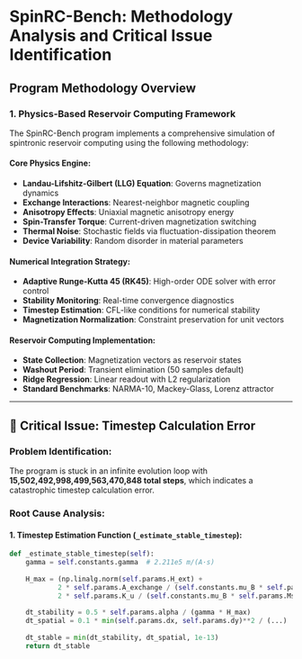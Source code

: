 # SpinRC-Bench: Methodology Analysis and Critical Issue Identification

## Program Methodology Overview

### 1. Physics-Based Reservoir Computing Framework

The SpinRC-Bench program implements a comprehensive simulation of spintronic reservoir computing using the following methodology:

#### Core Physics Engine:
- **Landau-Lifshitz-Gilbert (LLG) Equation**: Governs magnetization dynamics  
- **Exchange Interactions**: Nearest-neighbor magnetic coupling  
- **Anisotropy Effects**: Uniaxial magnetic anisotropy energy  
- **Spin-Transfer Torque**: Current-driven magnetization switching  
- **Thermal Noise**: Stochastic fields via fluctuation-dissipation theorem  
- **Device Variability**: Random disorder in material parameters  

#### Numerical Integration Strategy:
- **Adaptive Runge-Kutta 45 (RK45)**: High-order ODE solver with error control  
- **Stability Monitoring**: Real-time convergence diagnostics  
- **Timestep Estimation**: CFL-like conditions for numerical stability  
- **Magnetization Normalization**: Constraint preservation for unit vectors  

#### Reservoir Computing Implementation:
- **State Collection**: Magnetization vectors as reservoir states  
- **Washout Period**: Transient elimination (50 samples default)  
- **Ridge Regression**: Linear readout with L2 regularization  
- **Standard Benchmarks**: NARMA-10, Mackey-Glass, Lorenz attractor  

---

## 🚨 Critical Issue: Timestep Calculation Error

### Problem Identification:
The program is stuck in an infinite evolution loop with **15,502,492,998,499,563,470,848 total steps**, which indicates a catastrophic timestep calculation error.

### Root Cause Analysis:

#### 1. Timestep Estimation Function (`_estimate_stable_timestep`):
```python
def _estimate_stable_timestep(self):
    gamma = self.constants.gamma  # 2.211e5 m/(A·s)
    
    H_max = (np.linalg.norm(self.params.H_ext) + 
            2 * self.params.A_exchange / (self.constants.mu_B * self.params.Ms * self.params.dx**2) +
            2 * self.params.K_u / (self.constants.mu_B * self.params.Ms))
    
    dt_stability = 0.5 * self.params.alpha / (gamma * H_max)
    dt_spatial = 0.1 * min(self.params.dx, self.params.dy)**2 / (...)
    
    dt_stable = min(dt_stability, dt_spatial, 1e-13)
    return dt_stable
